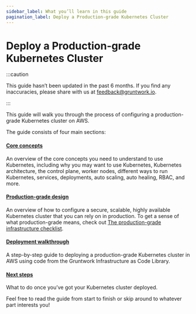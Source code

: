 ```yaml
---
sidebar_label: What you’ll learn in this guide
pagination_label: Deploy a Production-grade Kubernetes Cluster
---
```


# Deploy a Production-grade Kubernetes Cluster

:::caution

This guide hasn’t been updated in the past 6 months. If you find any inaccuracies, please share with us at feedback@gruntwork.io.

:::

This guide will walk you through the process of configuring a production-grade Kubernetes cluster on AWS.

The guide consists of four main sections:

<div className="dlist">

#### [Core concepts](../1-core-concepts/0-why-kubernetes.md)

An overview of the core concepts you need to understand to use Kubernetes, including why you may want to use
Kubernetes, Kubernetes architecture, the control plane, worker nodes, different ways to run Kubernetes, services,
deployments, auto scaling, auto healing, RBAC, and more.

#### [Production-grade design](../2-production-grade-design/1-use-eks.md)

An overview of how to configure a secure, scalable, highly available Kubernetes cluster that you can rely on in
production. To get a sense of what production-grade means, check out
[The production-grade infrastructure checklist](https://gruntwork.io/guides/foundations/how-to-use-gruntwork-infrastructure-as-code-library#production_grade_infra_checklist).

#### [Deployment walkthrough](../3-deployment-walkthrough/0-pre-requisites.md)

A step-by-step guide to deploying a production-grade Kubernetes cluster in AWS using code from the Gruntwork
Infrastructure as Code Library.

#### [Next steps](../4-next-steps.md)

What to do once you’ve got your Kubernetes cluster deployed.

</div>

Feel free to read the guide from start to finish or skip around to whatever part interests you!
